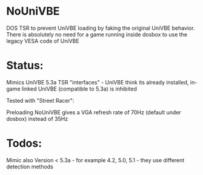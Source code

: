 # NoUniVBE

DOS TSR to prevent UniVBE loading by faking the original UniVBE behavior. There is absolutely no need for a game running inside dosbox to use the legacy VESA code of UniVBE

# Status:
Mimics UniVBE 5.3a TSR "interfaces" - UniVBE think its already installed, in-game linked UniVBE (compatible to 5.3a) is inhibited

Tested with "Street Racer":

Preloading NoUniVBE gives a VGA refresh rate of 70Hz (default under dosbox) instead of 35Hz

# Todos:
Mimic also Version < 5.3a - for example 4.2, 5.0, 5.1 - they use different detection methods
